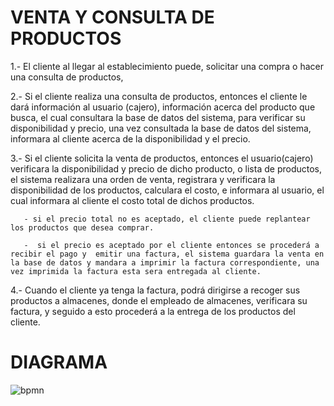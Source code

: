 
# VENTA Y CONSULTA DE PRODUCTOS

1.- El cliente al llegar al establecimiento puede, solicitar una compra o hacer una consulta de productos,

2.-  Si el cliente realiza una consulta de productos, entonces el cliente le dará información al usuario (cajero), información acerca del producto que busca, el cual consultara la base de datos del sistema, para verificar su disponibilidad y precio, una vez consultada la base de datos del sistema, informara al cliente acerca de la disponibilidad y el precio.

3.- Si el cliente solicita la venta de productos, entonces el usuario(cajero) verificara la disponibilidad y precio de dicho producto, o lista de productos, el sistema realizara una orden de venta, registrara y verificara la disponibilidad de los productos, calculara el costo, e informara al usuario, el cual informara al cliente el costo total de dichos productos. 

       - si el precio total no es aceptado, el cliente puede replantear los productos que desea comprar.

       -  si el precio es aceptado por el cliente entonces se procederá a recibir el pago y  emitir una factura, el sistema guardara la venta en la base de datos y mandara a imprimir la factura correspondiente, una vez imprimida la factura esta sera entregada al cliente. 


4.- Cuando el cliente ya tenga la factura, podrá dirigirse a recoger sus productos a almacenes, donde el empleado de almacenes, verificara su factura, y seguido a esto procederá a la entrega de los productos del cliente. 

# DIAGRAMA
![bpmn](https://user-images.githubusercontent.com/22714140/29699846-cd4230ca-892d-11e7-9636-fc453b165dde.png)
